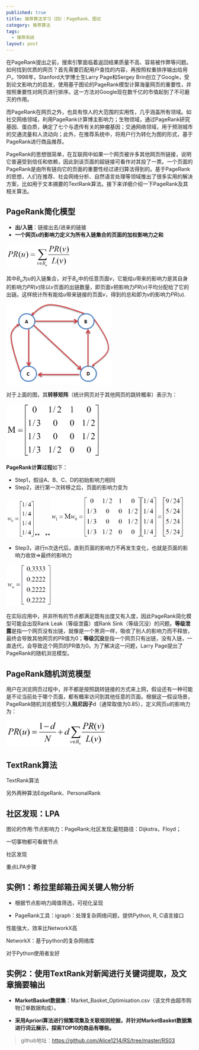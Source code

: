 ```yaml
---
published: true
title: 推荐算法学习（四）：PageRank、图论
category: 推荐算法
tags: 
  - 推荐系统
layout: post
---
```


在PageRank提出之前，搜索引擎面临着返回结果质量不高、容易被作弊等问题。如何找到优质的网页？首先需要匹配用户查找的内容，再按照权重排序输出给用户。1998年，Stanford大学博士生Larry Page和Sergey Brin创立了Google，受到论文影响力的启发，使用基于图论的PageRank模型计算海量网页的重要性，并按照重要性对网页进行排序。这一方法对Google现在数千亿的市值起到了不可磨灭的作用。

而PageRank在网页之外，也具有惊人的大范围的实用性，几乎涵盖所有领域。如社交网络领域，利用PageRank计算博主影响力；生物领域，通过PageRank研究基因、蛋白质，确定了七个与遗传有关的肿瘤基因；交通网络领域，用于预测城市的交通流量和人流动向；此外，在推荐系统中，将用户行为转化为图的形式，基于PageRank进行商品推荐。

PageRank的思想很简单，在互联网中如果一个网页被许多其他网页所链接，说明它普遍受到信任和依赖，因此到该页面的超链接可看作对其投了一票。一个页面的PageRank是由所有链向它的页面的重要性经过递归算法得到的。基于PageRank的思想，人们在推荐、社会网络分析、自然语言处理等领域推出了很多实用的解决方案，比如用于文本摘要的TextRank算法。接下来详细介绍一下PageRank及其相关算法。

## PageRank简化模型

* **出/入链**：链接出去/进来的链接
* **一个网页$u$的影响力定义为所有入链集合的页面的加权影响力之和**

<img src="https://raw.githubusercontent.com/Alice1214/alice1214.github.io/master/_posts/image/推荐算法（四）/0.png" alt="0" style="zoom:40%;" />

其中$B_u$为$u$的入链集合，对于$B_u$中的任意页面$v$，它能给$u$带来的影响力是其自身的影响力$PR(v)$除以$v$页面的出链数量，即页面$v$把影响力$PR(v)$平均分配给了它的出链。这样统计所有能给$u$带来链接的页面$v$，得到的总和即为$v$的影响力$PR(u)$.

<img src="https://raw.githubusercontent.com/Alice1214/alice1214.github.io/master/_posts/image/推荐算法（四）/1.png" alt="0" style="zoom:60%;" />

对于上面的图，其**转移矩阵**（统计网页对于其他网页的跳转概率）表示为：

<img src="https://raw.githubusercontent.com/Alice1214/alice1214.github.io/master/_posts/image/推荐算法（四）/2.png" alt="0" style="zoom:35%;" />

**PageRank计算过程**如下：

* Step1，假设A、B、C、D的初始影响力相同
* Step2，进行第一次转移之后，页面的影响力变为

<img src="https://raw.githubusercontent.com/Alice1214/alice1214.github.io/master/_posts/image/推荐算法（四）/3.png" alt="0" style="zoom:40%;" />** **<img src="https://raw.githubusercontent.com/Alice1214/alice1214.github.io/master/_posts/image/推荐算法（四）/4.png" alt="0" style="zoom:40%;" />

* Step3，进行n次迭代后，直到页面的影响力不再发生变化，也就是页面的影响力收敛=>最终的影响力

<img src="https://raw.githubusercontent.com/Alice1214/alice1214.github.io/master/_posts/image/推荐算法（四）/5.png" alt="0" style="zoom:45%;" />

在实际应用中，并非所有的节点都满足既有出度又有入度，因此PageRank简化模型可能会出现Rank Leak（等级泄露）或Rank Sink（等级沉没）的问题。**等级泄露**是指一个网页没有出链，就像是一个黑洞一样，吸收了别人的影响力而不释放，最终会导致其他网页的PR值为0；**等级沉没**是指一个网页只有出链，没有入链，一直迭代，会导致这个网页的PR值为0。为了解决这一问题，Larry Page提出了PageRank的随机浏览模型。

## PageRank随机浏览模型

用户在浏览网页过程中，并不都是按照跳转链接的方式来上网，假设还有一种可能是不论当前处于哪个页面，都有概率访问到其他任意的页面。根据这一假设场景，PageRank随机浏览模型引入**阻尼因子**d（通常取值为0.85），定义网页$u$的影响力为：

<img src="https://raw.githubusercontent.com/Alice1214/alice1214.github.io/master/_posts/image/推荐算法（四）/6.png" alt="0" style="zoom:27%;" />

## TextRank算法

TextRank算法

另外两种算法EdgeRank、PersonalRank



## 社区发现：LPA

图论的作用:节点影响力：PageRank;社区发现;最短路径：Dijkstra，Floyd；

一切事物都可看做节点



社区发现

重点LPA步骤

## 实例1：希拉里邮箱丑闻关键人物分析



* 根据节点影响力阈值筛选，可视化呈现



* PageRank工具：igraph：处理复杂网络问题，提供Python, R, C语言接口

性能强大，效率比NetworkX高

NetworkX：基于python的复杂网络库

对于Python使用者友好







## 实例2：使用TextRank对新闻进行关键词提取，及文章摘要输出

* **MarketBasket数据集**：Market_Basket_Optimisation.csv（该文件由超市购物订单数据构成）。

* **采用Apriori算法进行频繁项集及关联规则挖掘，并针对MarketBasket数据集进行词云展示，探索TOP10的商品有哪些。**

>github地址：<https://github.com/Alice1214/RS/tree/master/RS03>

